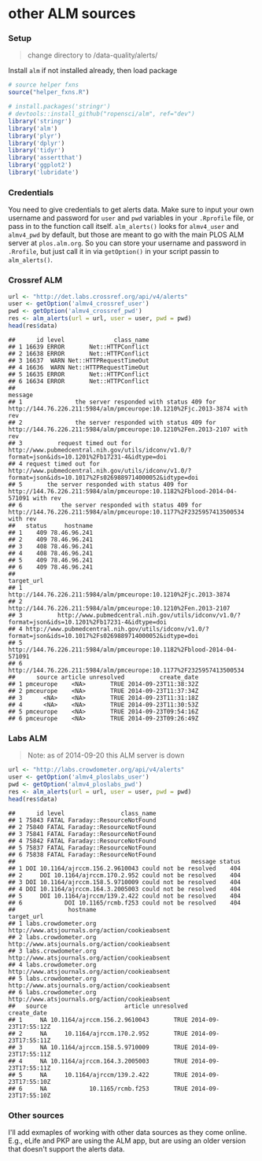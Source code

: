 other ALM sources
========================================================

### Setup

> change directory to /data-quality/alerts/


Install `alm` if not installed already, then load package


```r
# source helper fxns
source("helper_fxns.R")

# install.packages('stringr')
# devtools::install_github("ropensci/alm", ref="dev")
library('stringr')
library('alm')
library('plyr')
library('dplyr')
library('tidyr')
library('assertthat')
library('ggplot2')
library('lubridate')
```

### Credentials

You need to give credentials to get alerts data. Make sure to input your own username and password for `user` and `pwd` variables in your `.Rprofile` file, or pass in to the function call itself. `alm_alerts()` looks for `almv4_user` and `almv4_pwd` by default, but those are meant to go with the main PLOS ALM server at `plos.alm.org`. So you can store your username and password in `.Rrofile`, but just call it in via `getOption()` in your script passin to `alm_alerts()`.

### Crossref ALM


```r
url <- "http://det.labs.crossref.org/api/v4/alerts"
user <- getOption('almv4_crossref_user')
pwd <- getOption('almv4_crossref_pwd')
res <- alm_alerts(url = url, user = user, pwd = pwd)
head(res$data)
```

```
##      id level              class_name
## 1 16639 ERROR       Net::HTTPConflict
## 2 16638 ERROR       Net::HTTPConflict
## 3 16637  WARN Net::HTTPRequestTimeOut
## 4 16636  WARN Net::HTTPRequestTimeOut
## 5 16635 ERROR       Net::HTTPConflict
## 6 16634 ERROR       Net::HTTPConflict
##                                                                                                                            message
## 1               the server responded with status 409 for http://144.76.226.211:5984/alm/pmceurope:10.1210%2Fjc.2013-3874 with rev 
## 2               the server responded with status 409 for http://144.76.226.211:5984/alm/pmceurope:10.1210%2Fen.2013-2107 with rev 
## 3          request timed out for http://www.pubmedcentral.nih.gov/utils/idconv/v1.0/?format=json&ids=10.1201%2Fb17231-4&idtype=doi
## 4 request timed out for http://www.pubmedcentral.nih.gov/utils/idconv/v1.0/?format=json&ids=10.1017%2Fs0269889714000052&idtype=doi
## 5       the server responded with status 409 for http://144.76.226.211:5984/alm/pmceurope:10.1182%2Fblood-2014-04-571091 with rev 
## 6           the server responded with status 409 for http://144.76.226.211:5984/alm/pmceurope:10.1177%2F2325957413500534 with rev 
##   status     hostname
## 1    409 78.46.96.241
## 2    409 78.46.96.241
## 3    408 78.46.96.241
## 4    408 78.46.96.241
## 5    409 78.46.96.241
## 6    409 78.46.96.241
##                                                                                                   target_url
## 1                                            http://144.76.226.211:5984/alm/pmceurope:10.1210%2Fjc.2013-3874
## 2                                            http://144.76.226.211:5984/alm/pmceurope:10.1210%2Fen.2013-2107
## 3          http://www.pubmedcentral.nih.gov/utils/idconv/v1.0/?format=json&ids=10.1201%2Fb17231-4&idtype=doi
## 4 http://www.pubmedcentral.nih.gov/utils/idconv/v1.0/?format=json&ids=10.1017%2Fs0269889714000052&idtype=doi
## 5                                    http://144.76.226.211:5984/alm/pmceurope:10.1182%2Fblood-2014-04-571091
## 6                                        http://144.76.226.211:5984/alm/pmceurope:10.1177%2F2325957413500534
##      source article unresolved          create_date
## 1 pmceurope    <NA>       TRUE 2014-09-23T11:38:32Z
## 2 pmceurope    <NA>       TRUE 2014-09-23T11:37:34Z
## 3      <NA>    <NA>       TRUE 2014-09-23T11:31:18Z
## 4      <NA>    <NA>       TRUE 2014-09-23T11:30:53Z
## 5 pmceurope    <NA>       TRUE 2014-09-23T09:54:16Z
## 6 pmceurope    <NA>       TRUE 2014-09-23T09:26:49Z
```

### Labs ALM

> Note: as of 2014-09-20 this ALM server is down


```r
url <- "http://labs.crowdometer.org/api/v4/alerts"
user <- getOption('almv4_ploslabs_user')
pwd <- getOption('almv4_ploslabs_pwd')
res <- alm_alerts(url = url, user = user, pwd = pwd)
head(res$data)
```

```
##      id level                class_name
## 1 75843 FATAL Faraday::ResourceNotFound
## 2 75840 FATAL Faraday::ResourceNotFound
## 3 75841 FATAL Faraday::ResourceNotFound
## 4 75842 FATAL Faraday::ResourceNotFound
## 5 75837 FATAL Faraday::ResourceNotFound
## 6 75838 FATAL Faraday::ResourceNotFound
##                                                  message status
## 1 DOI 10.1164/ajrccm.156.2.9610043 could not be resolved    404
## 2     DOI 10.1164/ajrccm.170.2.952 could not be resolved    404
## 3 DOI 10.1164/ajrccm.158.5.9710009 could not be resolved    404
## 4 DOI 10.1164/ajrccm.164.3.2005003 could not be resolved    404
## 5     DOI 10.1164/ajrccm/139.2.422 could not be resolved    404
## 6            DOI 10.1165/rcmb.f253 could not be resolved    404
##               hostname                                     target_url
## 1 labs.crowdometer.org http://www.atsjournals.org/action/cookieabsent
## 2 labs.crowdometer.org http://www.atsjournals.org/action/cookieabsent
## 3 labs.crowdometer.org http://www.atsjournals.org/action/cookieabsent
## 4 labs.crowdometer.org http://www.atsjournals.org/action/cookieabsent
## 5 labs.crowdometer.org http://www.atsjournals.org/action/cookieabsent
## 6 labs.crowdometer.org http://www.atsjournals.org/action/cookieabsent
##   source                      article unresolved          create_date
## 1     NA 10.1164/ajrccm.156.2.9610043       TRUE 2014-09-23T17:55:12Z
## 2     NA     10.1164/ajrccm.170.2.952       TRUE 2014-09-23T17:55:11Z
## 3     NA 10.1164/ajrccm.158.5.9710009       TRUE 2014-09-23T17:55:11Z
## 4     NA 10.1164/ajrccm.164.3.2005003       TRUE 2014-09-23T17:55:11Z
## 5     NA     10.1164/ajrccm/139.2.422       TRUE 2014-09-23T17:55:10Z
## 6     NA            10.1165/rcmb.f253       TRUE 2014-09-23T17:55:10Z
```

### Other sources

I'll add exmaples of working with other data sources as they come online. E.g., eLife and PKP are using the ALM app, but are using an older version that doesn't support the alerts data.
